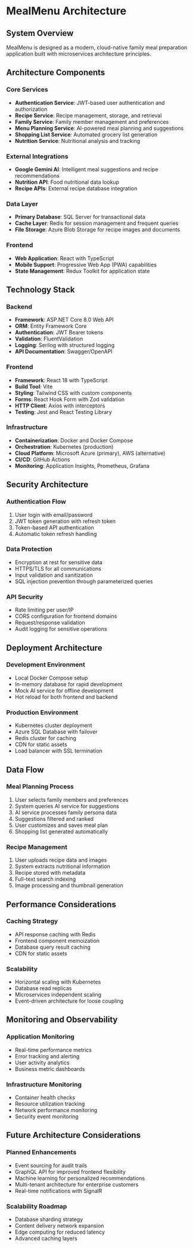 # MealMenu Architecture

## System Overview

MealMenu is designed as a modern, cloud-native family meal preparation application built with microservices architecture principles.

## Architecture Components

### Core Services
- **Authentication Service**: JWT-based user authentication and authorization
- **Recipe Service**: Recipe management, storage, and retrieval
- **Family Service**: Family member management and preferences
- **Menu Planning Service**: AI-powered meal planning and suggestions
- **Shopping List Service**: Automated grocery list generation
- **Nutrition Service**: Nutritional analysis and tracking

### External Integrations
- **Google Gemini AI**: Intelligent meal suggestions and recipe recommendations
- **Nutrition API**: Food nutritional data lookup
- **Recipe APIs**: External recipe database integration

### Data Layer
- **Primary Database**: SQL Server for transactional data
- **Cache Layer**: Redis for session management and frequent queries
- **File Storage**: Azure Blob Storage for recipe images and documents

### Frontend
- **Web Application**: React with TypeScript
- **Mobile Support**: Progressive Web App (PWA) capabilities
- **State Management**: Redux Toolkit for application state

## Technology Stack

### Backend
- **Framework**: ASP.NET Core 8.0 Web API
- **ORM**: Entity Framework Core
- **Authentication**: JWT Bearer tokens
- **Validation**: FluentValidation
- **Logging**: Serilog with structured logging
- **API Documentation**: Swagger/OpenAPI

### Frontend
- **Framework**: React 18 with TypeScript
- **Build Tool**: Vite
- **Styling**: Tailwind CSS with custom components
- **Forms**: React Hook Form with Zod validation
- **HTTP Client**: Axios with interceptors
- **Testing**: Jest and React Testing Library

### Infrastructure
- **Containerization**: Docker and Docker Compose
- **Orchestration**: Kubernetes (production)
- **Cloud Platform**: Microsoft Azure (primary), AWS (alternative)
- **CI/CD**: GitHub Actions
- **Monitoring**: Application Insights, Prometheus, Grafana

## Security Architecture

### Authentication Flow
1. User login with email/password
2. JWT token generation with refresh token
3. Token-based API authentication
4. Automatic token refresh handling

### Data Protection
- Encryption at rest for sensitive data
- HTTPS/TLS for all communications
- Input validation and sanitization
- SQL injection prevention through parameterized queries

### API Security
- Rate limiting per user/IP
- CORS configuration for frontend domains
- Request/response validation
- Audit logging for sensitive operations

## Deployment Architecture

### Development Environment
- Local Docker Compose setup
- In-memory database for rapid development
- Mock AI service for offline development
- Hot reload for both frontend and backend

### Production Environment
- Kubernetes cluster deployment
- Azure SQL Database with failover
- Redis cluster for caching
- CDN for static assets
- Load balancer with SSL termination

## Data Flow

### Meal Planning Process
1. User selects family members and preferences
2. System queries AI service for suggestions
3. AI service processes family persona data
4. Suggestions filtered and ranked
5. User customizes and saves meal plan
6. Shopping list generated automatically

### Recipe Management
1. User uploads recipe data and images
2. System extracts nutritional information
3. Recipe stored with metadata
4. Full-text search indexing
5. Image processing and thumbnail generation

## Performance Considerations

### Caching Strategy
- API response caching with Redis
- Frontend component memoization
- Database query result caching
- CDN for static assets

### Scalability
- Horizontal scaling with Kubernetes
- Database read replicas
- Microservices independent scaling
- Event-driven architecture for loose coupling

## Monitoring and Observability

### Application Monitoring
- Real-time performance metrics
- Error tracking and alerting
- User activity analytics
- Business metric dashboards

### Infrastructure Monitoring
- Container health checks
- Resource utilization tracking
- Network performance monitoring
- Security event monitoring

## Future Architecture Considerations

### Planned Enhancements
- Event sourcing for audit trails
- GraphQL API for improved frontend flexibility
- Machine learning for personalized recommendations
- Multi-tenant architecture for enterprise customers
- Real-time notifications with SignalR

### Scalability Roadmap
- Database sharding strategy
- Content delivery network expansion
- Edge computing for reduced latency
- Advanced caching layers